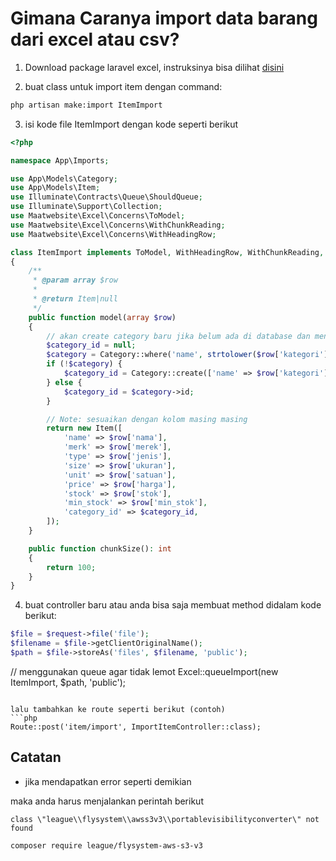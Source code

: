 # Gimana Caranya import data barang dari excel atau csv?

1. Download package laravel excel, instruksinya bisa dilihat [disini](https://docs.laravel-excel.com/3.1/getting-started/installation.html)

2. buat class untuk import item dengan command:
```bash
php artisan make:import ItemImport 
```
3. isi kode file ItemImport dengan kode seperti berikut
```php
<?php

namespace App\Imports;

use App\Models\Category;
use App\Models\Item;
use Illuminate\Contracts\Queue\ShouldQueue;
use Illuminate\Support\Collection;
use Maatwebsite\Excel\Concerns\ToModel;
use Maatwebsite\Excel\Concerns\WithChunkReading;
use Maatwebsite\Excel\Concerns\WithHeadingRow;

class ItemImport implements ToModel, WithHeadingRow, WithChunkReading, ShouldQueue
{
    /**
     * @param array $row
     *
     * @return Item|null
     */
    public function model(array $row)
    {
        // akan create category baru jika belum ada di database dan mengambil id atau codeya
        $category_id = null;
        $category = Category::where('name', strtolower($row['kategori']))->first();
        if (!$category) {
            $category_id = Category::create(['name' => $row['kategori']])->id;
        } else {
            $category_id = $category->id;
        }

        // Note: sesuaikan dengan kolom masing masing
        return new Item([
            'name' => $row['nama'],
            'merk' => $row['merek'],
            'type' => $row['jenis'],
            'size' => $row['ukuran'],
            'unit' => $row['satuan'],
            'price' => $row['harga'],
            'stock' => $row['stok'],
            'min_stock' => $row['min_stok'],
            'category_id' => $category_id,
        ]);
    }

    public function chunkSize(): int
    {
        return 100;
    }
}
```

4. buat controller baru atau anda bisa saja membuat method didalam kode berikut:
```php
$file = $request->file('file');
$filename = $file->getClientOriginalName();
$path = $file->storeAs('files', $filename, 'public');
```

// menggunakan queue agar tidak lemot
Excel::queueImport(new ItemImport, $path, 'public');
```

lalu tambahkan ke route seperti berikut (contoh)
```php
Route::post('item/import', ImportItemController::class);
```

## Catatan
- jika mendapatkan error seperti demikian

maka anda harus menjalankan perintah berikut
```
class \"league\\flysystem\\awss3v3\\portablevisibilityconverter\" not found
```
```bash
composer require league/flysystem-aws-s3-v3
```